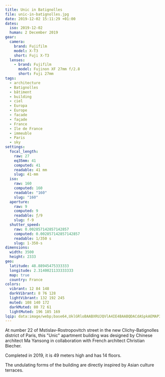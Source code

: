 ```yaml
---
title: Unic in Batignolles
file: unic-in-batignolles.jpg
date: 2019-12-02 15:11:29 +01:00
dates:
  iso: 2019-12-02
  human: 2 December 2019
gear:
  camera:
    brand: Fujifilm
    model: X-T3
    short: Fuji X-T3
  lenses:
    - brand: Fujifilm
      model: Fujinon XF 27mm f/2.8
      short: Fuji 27mm
tags:
  - architecture
  - Batignolles
  - bâtiment
  - building
  - ciel
  - Europa
  - Europe
  - facade
  - façade
  - France
  - Ile de France
  - immeuble
  - Paris
  - sky
settings:
  focal_length:
    raw: 27
    eq35mm: 41
    computed: 41
    readable: 41 mm
    slug: 41-mm
  iso:
    raw: 160
    computed: 160
    readable: "160"
    slug: "160"
  aperture:
    raw: 9
    computed: 9
    readable: ƒ/9
    slug: f-9
  shutter_speed:
    raw: 0.002857142857142857
    computed: 0.002857142857142857
    readable: 1/350 s
    slug: 1-350-s
dimensions:
  width: 3500
  height: 2333
geo:
  latitude: 48.88945475333333
  longitude: 2.3140021133333333
  map: true
  country: France
colors:
  vibrant: 12 84 148
  darkVibrant: 8 76 128
  lightVibrant: 132 192 245
  muted: 108 140 172
  darkMuted: 80 72 61
  lightMuted: 196 185 169
lqip: data:image/webp;base64,UklGRloBAABXRUJQVlA4IE4BAABQDACdASpkAEMAP3GqxVi7rjEjsHnJa3AuCUDOAZRqWN4gex/VVlt91iRNyJGpIUsEWNmwnMyvBWJpfhs465hQZrTg2vj0dpaWhC2EBAIiryGLIOgfnOEf6gM8ni2JGvJT4FbWI4yOqZSmgAD+5vQmDXek+LvelrhberfUKkoLJL/64oh3ufFJu9XYx6NthjfnRYTZWovVtGTMRMFQr1uZw9GFBfNYvgXmJDY+o+3Xa8w0I8vyCivLlM9X+5+UTmBU8plePgzszZ22kBoH77R6L50WO3zxctVSBfwTKM67kEnW0rV+K0Itol/HSgDBGI4rTn3MBu2sA9VrO+9LBm1GSSm5PZZPOMxYbL42SU3jkrAQa+JpjWF92AdEeBKdwbbhMVZjj02iT8ycvM4TtVnmC8eKBEsokdKTX56J2S8+Sa1odWqIQuLu1mo0wAAA
---
```


At number 22 of Mstislav-Rostropovitch street in the new Clichy-Batignolles district of Paris, this "Unic" apartment building was designed by Chinese architect Ma Yansong in collaboration with French architect Christian Biecher.

Completed in 2019, it is 49 meters high and has 14 floors.

The undulating forms of the building are directly inspired by Asian culture terraces.
